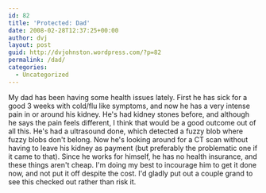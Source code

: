 ```yaml
---
id: 82
title: 'Protected: Dad'
date: 2008-02-28T12:37:25+00:00
author: dvj
layout: post
guid: http://dvjohnston.wordpress.com/?p=82
permalink: /dad/
categories:
  - Uncategorized
---
```

My dad has been having some health issues lately. First he has sick for a good 3 weeks with cold/flu like symptoms, and now he has a very intense pain in or around his kidney. He's had kidney stones before, and although he says the pain feels different, I think that would be a good outcome out of all this. He's had a ultrasound done, which detected a fuzzy blob where fuzzy blobs don't belong. Now he's looking around for a CT scan without having to leave his kidney as payment (but preferably the problematic one if it came to that). Since he works for himself, he has no health insurance, and these things aren't cheap. I'm doing my best to incourage him to get it done now, and not put it off despite the cost. I'd gladly put out a couple grand to see this checked out rather than risk it.